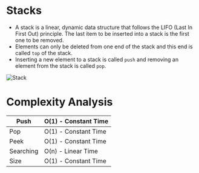 # Stacks

- A stack is a linear, dynamic data structure that follows the LIFO (Last In First Out) principle. The last item to be inserted into a stack is the first one to be removed.
- Elements can only be deleted from one end of the stack and this end is called `top` of the stack.
- Inserting a new element to a stack is called `push` and removing an element from the stack is called `pop`.

![Stack](https://he-s3.s3.amazonaws.com/media/uploads/9a74c87.png)

# Complexity Analysis

| Push      | O(1) - Constant Time |
| --------- | -------------------- |
| Pop       | O(1) - Constant Time |
| Peek      | O(1) - Constant Time |
| Searching | O(n) - Linear Time   |
| Size      | O(1) - Constant Time |
